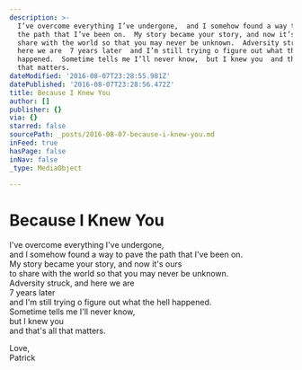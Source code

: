 ```yaml
---
description: >-
  I’ve overcome everything I’ve undergone,  and I somehow found a way to pave
  the path that I’ve been on.  My story became your story, and now it’s ours  to
  share with the world so that you may never be unknown.  Adversity struck, and
  here we are  7 years later  and I’m still trying o figure out what the hell
  happened.  Sometime tells me I’ll never know,  but I knew you  and that’s all
  that matters.
dateModified: '2016-08-07T23:28:55.981Z'
datePublished: '2016-08-07T23:28:56.472Z'
title: Because I Knew You
author: []
publisher: {}
via: {}
starred: false
sourcePath: _posts/2016-08-07-because-i-knew-you.md
inFeed: true
hasPage: false
inNav: false
_type: MediaObject

---
```

# Because I Knew You

I've overcome everything I've undergone,  
and I somehow found a way to pave the path that I've been on.  
My story became your story, and now it's ours  
to share with the world so that you may never be unknown.  
Adversity struck, and here we are  
7 years later  
and I'm still trying o figure out what the hell happened.  
Sometime tells me I'll never know,  
but I knew you  
and that's all that matters.

Love,  
Patrick